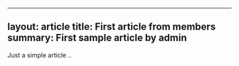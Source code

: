 ----
layout: article
title: First article from members
summary: First sample article by admin
----


Just a simple article .. 
